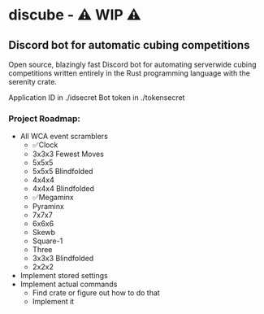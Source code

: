 # discube - ⚠️ WIP ⚠️

## Discord bot for automatic cubing competitions

Open source, blazingly fast Discord bot for automating serverwide cubing competitions written entirely in the Rust programming language with the serenity crate.

Application ID in ./idsecret
Bot token in ./tokensecret

### Project Roadmap:
- All WCA event scramblers
    - ✅Clock
    - 3x3x3 Fewest Moves
    - 5x5x5
    - 5x5x5 Blindfolded 
    - 4x4x4
    - 4x4x4 Blindfolded 
    - ✅Megaminx
    - Pyraminx
    - 7x7x7
    - 6x6x6
    - Skewb
    - Square-1
    - Three
    - 3x3x3 Blindfolded 
    - 2x2x2
- Implement stored settings
- Implement actual commands
    - Find crate or figure out how to do that
    - Implement it
